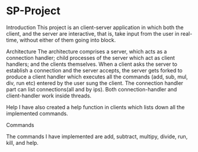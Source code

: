 # SP-Project


Introduction
This project is an client-server application in which both the client, and the server are interactive, that is, take input from the user in real-time, without either of them going into block. 

Architecture
The architecture comprises a server, which acts as a connection handler; child processes of the server which act as client handlers; and the clients themselves. When a client asks the server to establish a connection and the server accepts, the server gets forked to produce a client handler which executes all the commands (add, sub, mul, div, run etc) entered by the user sung the client. The connection handler part can list connections(all and by ips). Both connection-handler and client-handler work inside threads.


Help
I have also created a help function in clients which lists down all the implemented commands.

Commands

The commands I have implemented are add, subtract, multipy, divide, run, kill, and help.



